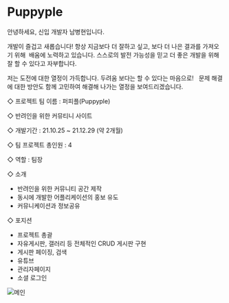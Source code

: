 # Puppyple

안녕하세요, 신입 개발자 남병현입니다.

개발이 즐겁고 새롭습니다!
항상 지금보다 더 잘하고 싶고, 보다 더 나은 결과를 가져오기 위해 
배움에 노력하고 있습니다.
스스로의 발전 가능성을 믿고 더 좋은 개발을 위해
잘 할 수 있다고 자부합니다. 

저는 도전에 대한 열정이 가득합니다.
두려움 보다는 할 수 있다는 마음으로!  
문제 해결에 대한 방안도 함께 고민하여 해결해 나가는 열정을 보여드리겠습니다.





◇ 프로젝트 팀 이름 : 퍼피플(Puppyple)

◇ 반려인을 위한 커뮤티니 사이트

◇ 개발기간 : 21.10.25 ~ 21.12.29 (약 2개월)

◇ 팀 프로젝트 총인원 : 4

◇ 역할 : 팀장



◇ 소개

- 반려인을 위한 커뮤니티 공간 제작
- 동시에 개발한 어플리케이션의 홍보 유도
- 커뮤니케이션과 정보공유

◇ 포지션
- 프로젝트 총괄
- 자유게시판, 갤러리 등 전체적인 CRUD 게시판 구현 
- 게시판 페이징, 검색
- 유튜브
- 관리자페이지
- 소셜 로그인

![메인](https://user-images.githubusercontent.com/94150003/148225921-32f7c3be-8127-4c68-aebb-96e0c0bbbf48.PNG)
